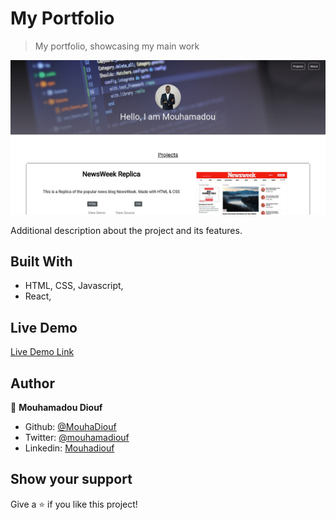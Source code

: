 # My Portfolio

> My portfolio, showcasing my main work

![screenshot](./src/pictures/website_screenshot.jpg)

Additional description about the project and its features.

## Built With

- HTML, CSS, Javascript,
- React,

## Live Demo

[Live Demo Link](https://mouhadiouf.github.io/portfolio/)



## Author

👤 **Mouhamadou Diouf**

- Github: [@MouhaDiouf](https://github.com/MouhaDiouf)
- Twitter: [@mouhamadiouf](https://twitter.com/mouhamadiouf)
- Linkedin: [Mouhadiouf](https://linkedin.com/mouhadiouf)


## Show your support

Give a ⭐️ if you like this project!

